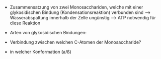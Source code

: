 - Zusammensatzung von zwei Monosacchariden, welche mit einer glykosidischen Bindung (Kondensationsreaktion) verbunden sind --> Wasserabspaltung innerhalb der Zelle ungünstig --> ATP notwendig für diese Reaktion 


- Arten von glykosidischen Bindungen:
- Verbindung zwischen welchen C-Atomen der Monosaccharide? 
- in welcher Konformation (a/ß)